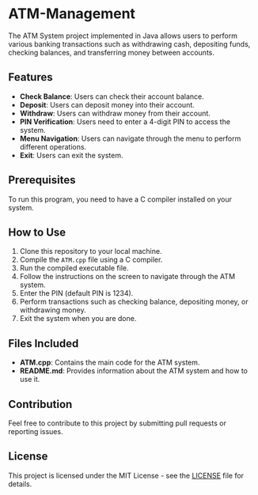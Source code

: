# ATM-Management
The ATM System project implemented in Java allows users to perform various banking transactions such as withdrawing cash, depositing funds, checking balances, and transferring money between accounts.

## Features

- **Check Balance**: Users can check their account balance.
- **Deposit**: Users can deposit money into their account.
- **Withdraw**: Users can withdraw money from their account.
- **PIN Verification**: Users need to enter a 4-digit PIN to access the system.
- **Menu Navigation**: Users can navigate through the menu to perform different operations.
- **Exit**: Users can exit the system.

## Prerequisites

To run this program, you need to have a C compiler installed on your system.

## How to Use

1. Clone this repository to your local machine.
2. Compile the `ATM.cpp` file using a C compiler.
3. Run the compiled executable file.
4. Follow the instructions on the screen to navigate through the ATM system.
5. Enter the PIN (default PIN is 1234).
6. Perform transactions such as checking balance, depositing money, or withdrawing money.
7. Exit the system when you are done.

## Files Included

- **ATM.cpp**: Contains the main code for the ATM system.
- **README.md**: Provides information about the ATM system and how to use it.

## Contribution

Feel free to contribute to this project by submitting pull requests or reporting issues.

## License

This project is licensed under the MIT License - see the [LICENSE](LICENSE) file for details.